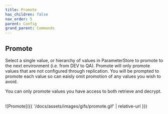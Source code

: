 ```yaml
---
title: Promote
has_children: false
nav_order: 5
parent: Config
grand_parent: Commands
---
```


## Promote


Select a single value, or hierarchy of values in ParameterStore to promote to the next environment (i.e. from DEV to QA). 
Promote will only promote values that are not configured through replication. You will be prompted to promote 
each value so can eaisly omit promotion of any values you wish to avoid.

You can only promote values you have access to both retrieve and decrypt.

<br/>![Promote]({{ '/docs/assets/images/gifs/promote.gif' | relative-url }})<br/>


